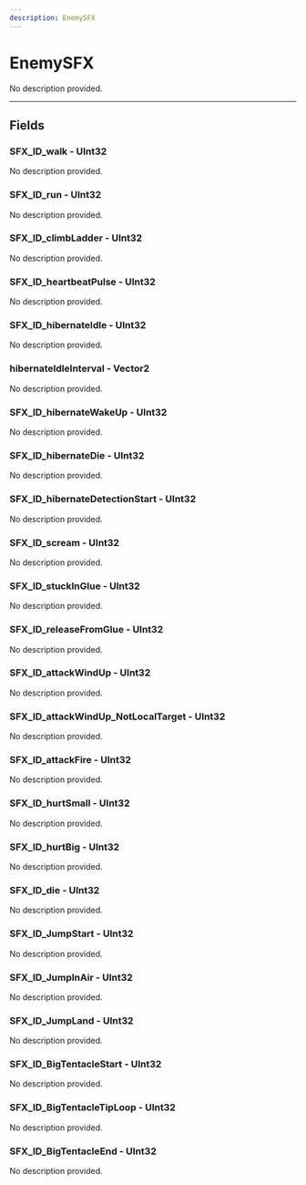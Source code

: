 ```yaml
---
description: EnemySFX
---
```


# EnemySFX

No description provided.

***

## Fields

### SFX_ID_walk - UInt32

No description provided.

### SFX_ID_run - UInt32

No description provided.

### SFX_ID_climbLadder - UInt32

No description provided.

### SFX_ID_heartbeatPulse - UInt32

No description provided.

### SFX_ID_hibernateIdle - UInt32

No description provided.

### hibernateIdleInterval - Vector2

No description provided.

### SFX_ID_hibernateWakeUp - UInt32

No description provided.

### SFX_ID_hibernateDie - UInt32

No description provided.

### SFX_ID_hibernateDetectionStart - UInt32

No description provided.

### SFX_ID_scream - UInt32

No description provided.

### SFX_ID_stuckInGlue - UInt32

No description provided.

### SFX_ID_releaseFromGlue - UInt32

No description provided.

### SFX_ID_attackWindUp - UInt32

No description provided.

### SFX_ID_attackWindUp_NotLocalTarget - UInt32

No description provided.

### SFX_ID_attackFire - UInt32

No description provided.

### SFX_ID_hurtSmall - UInt32

No description provided.

### SFX_ID_hurtBig - UInt32

No description provided.

### SFX_ID_die - UInt32

No description provided.

### SFX_ID_JumpStart - UInt32

No description provided.

### SFX_ID_JumpInAir - UInt32

No description provided.

### SFX_ID_JumpLand - UInt32

No description provided.

### SFX_ID_BigTentacleStart - UInt32

No description provided.

### SFX_ID_BigTentacleTipLoop - UInt32

No description provided.

### SFX_ID_BigTentacleEnd - UInt32

No description provided.
